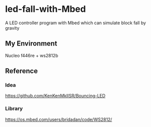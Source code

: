 # led-fall-with-Mbed
A LED controller program with Mbed which can simulate block fall by gravity

## My Environment
Nucleo f446re + ws2812b

## Reference
### Idea
https://github.com/KenKenMkIISR/Bouncing-LED
### Library
https://os.mbed.com/users/bridadan/code/WS2812/
